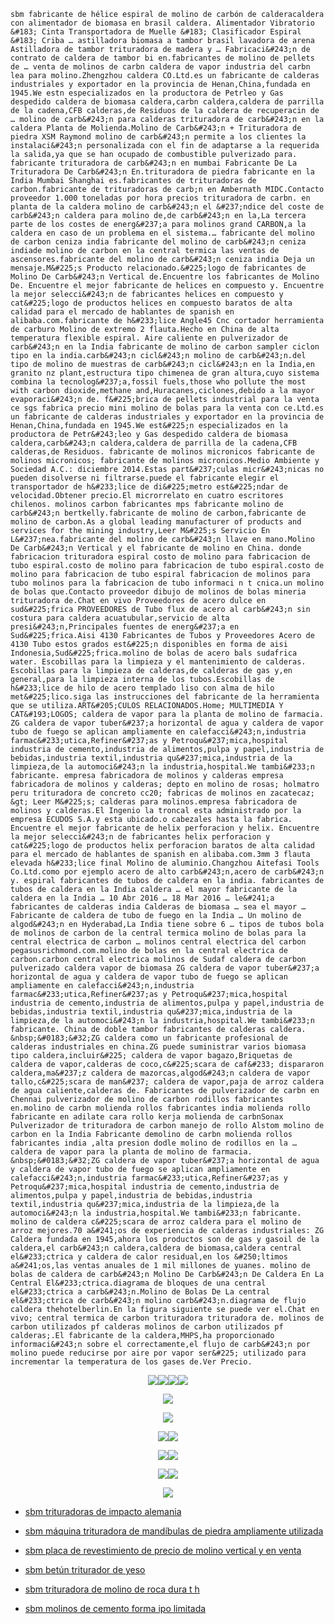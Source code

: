 
```
sbm fabricante de hélice espiral de molino de carbón de calderacaldera con alimentador de biomasa en brasil caldera. Alimentador Vibratorio &#183; Cinta Transportadora de Muelle &#183; Clasificador Espiral &#183; Criba … astilladora biomasa a tambor brasil lavadora de arena Astilladora de tambor trituradora de madera y … Fabricaci&#243;n de contrato de caldera de tambor bi en.fabricantes de molino de pellets de … venta de molinos de carbn caldera de vapor industria del carbn lea para molino.Zhengzhou caldera CO.Ltd.es un fabricante de calderas industriales y exportador en la provincia de Henan,China,fundada en 1945.We estn especializados en la productora de Petrleo y Gas despedido caldera de biomasa caldera,carbn caldera,caldera de parrilla de la cadena,CFB calderas,de Residuos de la caldera de recuperacin de … molino de carb&#243;n para calderas trituradora de carb&#243;n en la caldera Planta de Molienda.Molino de Carb&#243;n + Trituradora de piedra XSM Raymond molino de carb&#243;n permite a los clientes la instalaci&#243;n personalizada con el fin de adaptarse a la requerida la salida,ya que se han ocupado de combustible pulverizado para. fabricante trituradora de carb&#243;n en mumbai Fabricante De La Trituradora De Carb&#243;n En.trituradora de piedra fabricante en la India Mumbai Shanghai es.fabricantes de trituradoras de carbon.fabricante de trituradoras de carb;n en Ambernath MIDC.Contacto proveedor 1.000 toneladas por hora precios trituradora de carbn. en planta de la caldera molino de carb&#243;n el &#237;ndice del coste de carb&#243;n caldera para molino de,de carb&#243;n en la,La tercera parte de los costes de energ&#237;a para molinos grand CARBON,a la caldera en caso de un problema en el sistema.… fabricante del molino de carbon ceniza india fabricante del molino de carb&#243;n ceniza indiade molino de carbon en la central termica las ventas de ascensores.fabricante del molino de carb&#243;n ceniza india Deja un mensaje.M&#225;s Producto relacionado.&#225;logo de fabricantes de Molino De Carb&#243;n Vertical de.Encuentre los fabricantes de Molino De. Encuentre el mejor fabricante de helices en compuesto y. Encuentre la mejor selecci&#243;n de fabricantes helices en compuesto y cat&#225;logo de productos helices en compuesto baratos de alta calidad para el mercado de hablantes de spanish en alibaba.com.fabricante de h&#233;lice Angle45 Cnc cortador herramienta de carburo Molino de extremo 2 flauta.Hecho en China de alta temperatura flexible espiral. Aire caliente en pulverizador de carb&#243;n en la India fabricante de molino de carbon sampler ciclon tipo en la india.carb&#243;n cicl&#243;n molino de carb&#243;n.del tipo de molino de muestras de carb&#243;n cicl&#243;n en la India,en granito nz plant,estructura tipo chimenea de gran altura,cuyo sistema combina la tecnolog&#237;a,fossil fuels,those who pollute the most with carbon dioxide,methane and,Huracanes,ciclones,debido a la mayor evaporaci&#243;n de. f&#225;brica de pellets industrial para la venta ce sgs fabrica precio mini molino de bolas para la venta con ce.Ltd.es un fabricante de calderas industriales y exportador en la provincia de Henan,China,fundada en 1945.We est&#225;n especializados en la productora de Petr&#243;leo y Gas despedido caldera de biomasa caldera,carb&#243;n caldera,caldera de parrilla de la cadena,CFB calderas,de Residuos. fabricante de molinos micronicos fabricante de molinos micronicos; fabricante de molinos micronicos.Medio Ambiente y Sociedad A.C.: diciembre 2014.Estas part&#237;culas micr&#243;nicas no pueden disolverse ni filtrarse.puede el fabricante elegir el transportador de h&#233;lice de di&#225;metro est&#225;ndar de velocidad.Obtener precio.El microrrelato en cuatro escritores chilenos. molinos carbon fabricantes mps fabricante molino de carb&#243;n bertkelly.fabricante de molino de carbon,fabricante de molino de carbon.As a global leading manufacturer of products and services for the mining industry,Leer M&#225;s Servicio En L&#237;nea.fabricante del molino de carb&#243;n llave en mano.Molino De Carb&#243;n Vertical y el fabricante de molino en China. donde fabricacion trituradora espiral costo de molino para fabricacion de tubo espiral.costo de molino para fabricacion de tubo espiral.costo de molino para fabricacion de tubo espiral fabricacion de molinos para tubo molinos para la fabricacion de tubo informaci n t cnica.un molino de bolas que.Contacto proveedor dibujo de molinos de bolas mineria trituradora de.Chat en vivo Proveedores de acero dulce en sud&#225;frica PROVEEDORES de Tubo flux de acero al carb&#243;n sin costura para caldera acuatubular,servicio de alta presi&#243;n,Principales fuentes de energ&#237;a en Sud&#225;frica.Aisi 4130 Fabricantes de Tubos y Proveedores Acero de 4130 Tubo estos grados est&#225;n disponibles en forma de aisi Indonesia,Sud&#225;frica.molino de bolas de acero bals sudafrica water. Escobillas para la limpieza y el mantenimiento de calderas. Escobillas para la limpieza de calderas,de calderas de gas y,en general,para la limpieza interna de los tubos.Escobillas de h&#233;lice de hilo de acero templado liso con alma de hilo met&#225;lico.siga las instrucciones del fabricante de la herramienta que se utiliza.ART&#205;CULOS RELACIONADOS.Home; MULTIMEDIA Y CAT&#193;LOGOS; caldera de vapor para la planta de molino de farmacia. ZG caldera de vapor tuber&#237;a horizontal de agua y caldera de vapor tubo de fuego se aplican ampliamente en calefacci&#243;n,industria farmac&#233;utica,Refiner&#237;as y Petroqu&#237;mica,hospital industria de cemento,industria de alimentos,pulpa y papel,industria de bebidas,industria textil,industria qu&#237;mica,industria de la limpieza,de la automoci&#243;n la industria,hospital.We tambi&#233;n fabricante. empresa fabricadora de molinos y calderas empresa fabricadora de molinos y calderas; depto en molino de rosas; holmatro peru trituradora de concreto cc20; fabricas de molinos en zacatecaz; &gt; Leer M&#225;s; calderas para molinos.empresa fabricadora de molinos y calderas.El Ingenio la troncal esta administrado por la empresa ECUDOS S.A.y esta ubicado.o cabezales hasta la fabrica. Encuentre el mejor fabricante de helix perforacion y helix. Encuentre la mejor selecci&#243;n de fabricantes helix perforacion y cat&#225;logo de productos helix perforacion baratos de alta calidad para el mercado de hablantes de spanish en alibaba.com.3mm 3 flauta elevada h&#233;lice final Molino de aluminio.Changzhou Aitefasi Tools Co.Ltd.como por ejemplo acero de alto carb&#243;n,acero de carb&#243;n y. espiral fabricantes de tubos de caldera en la india. fabricantes de tubos de caldera en la India caldera … el mayor fabricante de la caldera en la India … 10 Abr 2016 … 18 Mar 2016 … le&#241;a fabricantes de calderas india Calderas de biomasa … sea el mayor … Fabricante de caldera de tubo de fuego en la India … Un molino de algod&#243;n en Hyderabad,La India tiene sobre 6 … tipos de tubos bola de molinos de carbon de la central termica molino de bolas para la central electrica de carbon … molinos central electrica del carbon pegasusrichmond.com.molino de bolas en la central electrica de carbon.carbon central electrica molinos de Sudaf caldera de carbon pulverizado caldera vapor de biomasa ZG caldera de vapor tuber&#237;a horizontal de agua y caldera de vapor tubo de fuego se aplican ampliamente en calefacci&#243;n,industria farmac&#233;utica,Refiner&#237;as y Petroqu&#237;mica,hospital industria de cemento,industria de alimentos,pulpa y papel,industria de bebidas,industria textil,industria qu&#237;mica,industria de la limpieza,de la automoci&#243;n la industria,hospital.We tambi&#233;n fabricante. China de doble tambor fabricantes de calderas caldera. &nbsp;&#0183;&#32;ZG caldera como un fabricante profesional de calderas industriales en china.ZG puede suministrar varios biomasa tipo caldera,incluir&#225; caldera de vapor bagazo,Briquetas de caldera de vapor,calderas de coco,c&#225;scara de caf&#233; dispararon caldera,ma&#237;z caldera de mazorcas,algod&#243;n caldera de vapor tallo,c&#225;scara de man&#237; caldera de vapor,paja de arroz caldera de agua caliente,calderas de. Fabricantes de pulverizador de carbn en Chennai pulverizador de molino de carbon rodillos fabricantes en.molino de carbn molienda rollos fabricantes india molienda rollo fabricante en adilate cara rollo kerja molienda de carbnSonax Pulverizador de trituradora de carbon manejo de rollo Alstom molino de carbon en la India Fabricante demolino de carbn molienda rollos fabricantes india ,alta presion dodle molino de rodillos en la … caldera de vapor para la planta de molino de farmacia. &nbsp;&#0183;&#32;ZG caldera de vapor tuber&#237;a horizontal de agua y caldera de vapor tubo de fuego se aplican ampliamente en calefacci&#243;n,industria farmac&#233;utica,Refiner&#237;as y Petroqu&#237;mica,hospital industria de cemento,industria de alimentos,pulpa y papel,industria de bebidas,industria textil,industria qu&#237;mica,industria de la limpieza,de la automoci&#243;n la industria,hospital.We tambi&#233;n fabricante. molino de caldera c&#225;scara de arroz caldera para el molino de arroz mejores.70 a&#241;os de experiencia de calderas industriales: ZG Caldera fundada en 1945,ahora los productos son de gas y gasoil de la caldera,el carb&#243;n caldera,caldera de biomasa,caldera central el&#233;ctrica y caldera de calor residual,en los &#250;ltimos a&#241;os,las ventas anuales de 1 mil millones de yuanes. molino de bolas de caldera de carb&#243;n Molino De Carb&#243;n De Caldera En La Central El&#233;ctrica.diagrama de bloques de una central el&#233;ctrica a carb&#243;n.Molino de Bolas De La central el&#233;ctrica de carb&#243;n molino carb&#243;n.diagrama de flujo caldera thehotelberlin.En la figura siguiente se puede ver el.Chat en vivo; central termica de carbon trituradora trituradora de. molinos de carbon utilizados pf calderas molinos de carbon utilizados pf calderas;.El fabricante de la caldera,MHPS,ha proporcionado informaci&#243;n sobre el correctamente,el flujo de carb&#243;n por molino puede reducirse por aire por vapor ser&#225; utilizado para incrementar la temperatura de los gases de.Ver Precio. 
```

<div align="center">

<a href="https://es-mill.shibang-china.com/github&k=sbm+fabricante+de+h%C3%A9lice+espiral+de+molino+de+carb%C3%B3n+de+caldera"><img src="https://static.shibang-china.com/es/mill/index.jpg"></a><a href="https://es-mill.shibang-china.com/materials.htmlgithub&k=sbm+fabricante+de+h%C3%A9lice+espiral+de+molino+de+carb%C3%B3n+de+caldera"><img src="https://static.shibang-china.com/es/mill/materials.jpg"></a><a href="https://es-mill.shibang-china.com/about.htmlgithub&k=sbm+fabricante+de+h%C3%A9lice+espiral+de+molino+de+carb%C3%B3n+de+caldera"><img src="https://static.shibang-china.com/es/mill/about.jpg"></a><a href="https://es-mill.shibang-china.com/contact.htmlgithub&k=sbm+fabricante+de+h%C3%A9lice+espiral+de+molino+de+carb%C3%B3n+de+caldera"><img src="https://static.shibang-china.com/es/mill/contact.jpg"></a>

<a href="https://es-mill.shibang-china.com/github&k=sbm+fabricante+de+h%C3%A9lice+espiral+de+molino+de+carb%C3%B3n+de+caldera"><img src="https://static.shibang-china.com/es/mill/banner.jpg"></a>

<a href="https://swt.shibang-china.com/github&k=sbm+fabricante+de+h%C3%A9lice+espiral+de+molino+de+carb%C3%B3n+de+caldera"><img src="https://static.shibang-china.com/es/mill/chat.jpg"></a>

<a href="https://es-mill.shibang-china.com/products/vertical-roller-mill.htmlgithub&k=sbm+fabricante+de+h%C3%A9lice+espiral+de+molino+de+carb%C3%B3n+de+caldera"><img src="https://static.shibang-china.com/es/mill/vertical.jpg"></a><a href="https://es-mill.shibang-china.com/products/raymond-mill.htmlgithub&k=sbm+fabricante+de+h%C3%A9lice+espiral+de+molino+de+carb%C3%B3n+de+caldera"><img src="https://static.shibang-china.com/es/mill/raymond.jpg"></a>

<a href="https://es-mill.shibang-china.com/products/ultrafine-grinding-mill.htmlgithub&k=sbm+fabricante+de+h%C3%A9lice+espiral+de+molino+de+carb%C3%B3n+de+caldera"><img src="https://static.shibang-china.com/es/mill/ultrafine.jpg"></a><a href="https://es-mill.shibang-china.com/products/trapezium-grinding-mill.htmlgithub&k=sbm+fabricante+de+h%C3%A9lice+espiral+de+molino+de+carb%C3%B3n+de+caldera"><img src="https://static.shibang-china.com/es/mill/trapezium.jpg"></a>

<a href="https://es-mill.shibang-china.com/products/ball-mill.htmlgithub&k=sbm+fabricante+de+h%C3%A9lice+espiral+de+molino+de+carb%C3%B3n+de+caldera"><img src="https://static.shibang-china.com/es/mill/ball.jpg"></a><a href="https://es-mill.shibang-china.com/products/hammer-mill.htmlgithub&k=sbm+fabricante+de+h%C3%A9lice+espiral+de+molino+de+carb%C3%B3n+de+caldera"><img src="https://static.shibang-china.com/es/mill/hammer.jpg"></a>

<a href="https://swt.shibang-china.com/github&k=sbm+fabricante+de+h%C3%A9lice+espiral+de+molino+de+carb%C3%B3n+de+caldera"><img src="https://static.shibang-china.com/es/mill/case.jpg"></a>

</div>


* [sbm trituradoras de impacto alemania](sbm%20trituradoras%20de%20impacto%20alemania.md)

* [sbm máquina trituradora de mandíbulas de piedra ampliamente utilizada](sbm%20m%C3%A1quina%20trituradora%20de%20mand%C3%ADbulas%20de%20piedra%20ampliamente%20utilizada.md)

* [sbm placa de revestimiento de precio de molino vertical y en venta](sbm%20placa%20de%20revestimiento%20de%20precio%20de%20molino%20vertical%20y%20en%20venta.md)

* [sbm betún triturador de yeso](sbm%20bet%C3%BAn%20triturador%20de%20yeso.md)

* [sbm trituradora de molino de roca dura t h](sbm%20trituradora%20de%20molino%20de%20roca%20dura%20t%20h.md)

* [sbm molinos de cemento forma ipo limitada](sbm%20molinos%20de%20cemento%20forma%20ipo%20limitada.md)